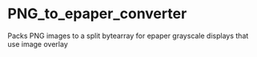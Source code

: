 # PNG_to_epaper_converter
Packs PNG images to a split bytearray for epaper grayscale displays that use image overlay
